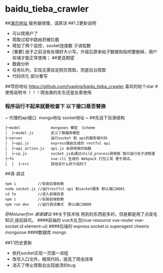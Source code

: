 # baidu_tieba_crawler
##[演示地址](http://www.femirror.com/index)
服务器很慢，请原谅
##1.2更新说明
* 可以爬用户了
* 爬取过程中路由将被拦截
* 增加了两个监控，socket连接数 子进程数
* [重要] 由于之前没有处理好大小写。升级后原来帖子数据和贴吧要删掉，用户存储才能正常使用； 
##更迭期望
* 数据分析 
* 任务队列，实现无需驻足网页爬取，而是后台爬取
* 代码优化 部分重写

##项目地址
https://github.com/tyaqing/baidu_tieba_crawler
喜欢的给个star
#使用说明书
！！！爬虫类的东东还是友善使用
### 程序运行不起来就要检查下 以下接口是否替换
~ 代理的api接口  mongo地址 socket地址 ~
##先说下目录结构
```
├─model              mongooes 模型  Scheme
│  ├─model.js        定义了数据库模型 
├─server             运行socket 和 api的服务端代码
│  ├─api.js          express路由生成的 restful api
│  ├─api_action.js   api.js 会调用我的函数 
│  ├─cp.js           socket.js会通过child_process调用我 我只运行在子进程里
├─fe                 vue-cli 生成的 Webpack 打包工具 便于调试。
│  │  ├─src          其他没什么好介绍的了
```
##真·调试
```
npm i          //安装后端依赖
node socket.js //运行restful api 和socket服务 默认端口8081
cd fe          //进入前端目录
npm i          //安装前端依赖
npm run dev    //运行调试模式  默认端口8080
```
*@Molunerfinn 谢谢建议*
##关于技术栈
用到的东西挺多的，但是都是用了点皮毛知识,提前踩坑。
####前端的
vue大礼包(vue-resource vue-router vue-socket.id element-ui)
####后端的
express socket.io superagent cheerio mongoose
####数据库
mongo

##1.1历史更新
* 依托socket实现一页面一进程
* 改写入口文件，精简代码，提高了爬虫效率
* 消灭了停止爬取会出现崩溃的bug
